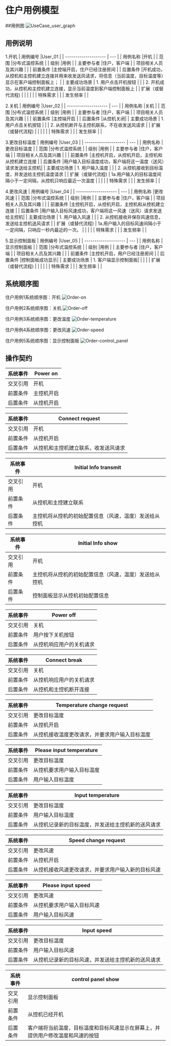 # 住户用例模型

##用例图
![UseCase_user_graph](UseCase_user_graph.png)
## 用例说明
1.开机
| 用例编号             |User_01   |
| -------------------- | --- |
| 用例名称             |开机    |
| 范围                 |分布式温控系统    |
| 级别                 |用例   |
| 主要参与者           |住户，客户端     |
| 项目相关人员及其兴趣 |     |
| 前置条件             |主控端开启，住户已经注册房间     |
| 后置条件             |开机成功，从控机和主控机建立连接并用来收发送风请求，将信息（当前温度，目标温度等）显示在客户端控制面板上； |
| 主要成功场景         | 1. 用户点击开机按钮 |
|                      | 2. 开机成功，从控机和主控机建立连接，显示当前温度到客户端控制面板上 |
| 扩展（或替代流程)    |     |
|                      |     |
| 特殊需求             |     |
| 发生频率             |     |


2.关机
| 用例编号             |User_02   |
| -------------------- | --- |
| 用例名称             |关机    |
| 范围                 |分布式温控系统    |
| 级别                 |用例   |
| 主要参与者           |住户，客户端     |
| 项目相关人员及其兴趣 |     |
| 前置条件             |主控端开启    |
| 后置条件             |从控机关闭|
| 主要成功场景         | 1. 用户点击关机按钮 |
|                      | 2. 从控机断开与主控机联系，不在收发送风请求 |
| 扩展（或替代流程)    |     |
|                      |     |
| 特殊需求             |     |
| 发生频率             |     |


3.更改目标温度
| 用例编号             |User_03   |
| -------------------- | --- |
| 用例名称             |更改目标温度    |
| 范围                 |分布式温控系统    |
| 级别                 |用例   |
| 主要参与者           |住户，客户端     |
| 项目相关人员及其兴趣 |     |
| 前置条件             |主控机开启，从控机开启，主控机和从控机建立连接   |
| 后置条件             |用户输入目标温度成功，客户端将这一温度（送风）请求发送给主控机|
| 主要成功场景         | 1. 用户输入温度 |
|                      | 2. 从控机接收到目标温度，并发送给主控机温度请求 |
| 扩展（或替代流程)    | 1a.用户输入的目标温度间隔小于一定间隔，从控机只响应最近一次温度   |
|                      |     |
| 特殊需求             |     |
| 发生频率             |     |


4.更改风速
| 用例编号             |User_04   |
| -------------------- | --- |
| 用例名称             |更改风速   |
| 范围                 |分布式温控系统    |
| 级别                 |用例   |
| 主要参与者           |住户，客户端     |
| 项目相关人员及其兴趣 |     |
| 前置条件             |主控机开启，从控机开启，主控机和从控机建立连接   |
| 后置条件             |用户输入目标风速成功，客户端将这一风速（送风）请求发送给主控机|
| 主要成功场景         | 1. 用户输入风速 |
|                      | 2. 从控机接收并保存风速信息，发送给主控机送风请求 |
| 扩展（或替代流程)    | 1a.用户输入的目标风速间隔小于一定间隔，只响应一秒内最近的一次。   |
|                      |     |
| 特殊需求             |     |
| 发生频率             |     |



5.显示控制面板
| 用例编号             |User_05   |
| -------------------- | --- |
| 用例名称             |显示控制面板   |
| 范围                 |分布式温控系统    |
| 级别                 |用例   |
| 主要参与者           |住户，客户端     |
| 项目相关人员及其兴趣 |     |
| 前置条件             |主控机开启，用户已经注册房间   |
| 后置条件             |控制面板成功显示|
| 主要成功场景         | 1. 客户端显示控制面板|
|                      |                |
| 扩展（或替代流程)    |                          |
|                      |     |
| 特殊需求             |     |
| 发生频率             |     |


## 系统顺序图
住户用例1系统顺序图：开机
![Order-on](Order-on.png)

住户用例2系统顺序图：关机
![Order-off](Order-off.png)

住户用例3系统顺序图：更改温度
![Order-temperature](Order-temperature.png)

住户用例4系统顺序图：更改风速
![Order-speed](Order-speed.png)

住户用例5系统顺序图：显示控制面板
![Order-control_panel](Order-control_panel.png)


## 操作契约

| 系统事件 | Power on    |
| -------- | --- |
| 交叉引用 | 开机  |
| 前置条件 | 主控机开启    |
| 后置条件 | 从控机开启    |



| 系统事件 | Connect request    |
| -------- | --- |
| 交叉引用 | 开机  |
| 前置条件 | 从控机开启    |
| 后置条件 | 从控机和主控机建立联系，收发送风请求    |


| 系统事件 | Initial Info transmit    |
| -------- | --- |
| 交叉引用 | 开机  |
| 前置条件 | 从控机和主控建立联系    |
| 后置条件 | 主控机将从控机的初始配置信息（风速，温度）发送给从控机    |


| 系统事件 | Initial Info show    |
| -------- | --- |
| 交叉引用 | 开机  |
| 前置条件 | 主控机将从控机的初始配置信息（风速，温度）发送给从控机    |
| 后置条件 | 控制面板显示从控机初始配置信息    |




| 系统事件 | Power off    |
| -------- | --- |
| 交叉引用 | 关机  |
| 前置条件 | 用户按下关机按钮    |
| 后置条件 | 从控机响应用户的关机请求    |




| 系统事件 |Connect break  |
| -------- | --- |
| 交叉引用 | 关机  |
| 前置条件 | 从控机响应用户的关机请求    |
| 后置条件 | 从控机和主控机断开连接    |




| 系统事件 |Temperature change request  |
| -------- | --- |
| 交叉引用 | 更改目标温度  |
| 前置条件 | 从控机开启    |
| 后置条件 | 从控机接收温度更改请求，并要求用户输入目标温度    |






| 系统事件 |Please input temperature  |
| -------- | --- |
| 交叉引用 | 更改目标温度  |
| 前置条件 | 从控机要求用户输入目标温度    |
| 后置条件 | 用户输入目标温度    |





| 系统事件 |Input temperature  |
| -------- | --- |
| 交叉引用 | 更改目标温度  |
| 前置条件 | 用户输入目标温度    |
| 后置条件 | 从控机记录新的目标温度，并发送给主控机新的送风请求    |





| 系统事件 |Speed change request  |
| -------- | --- |
| 交叉引用 | 更改风速  |
| 前置条件 | 从控机开启    |
| 后置条件 | 从控机接收风速更改请求，并要求用户输入新的目标风速    |





| 系统事件 |Please input speed  |
| -------- | --- |
| 交叉引用 | 更改风速  |
| 前置条件 | 从控机要求用户输入目标风速    |
| 后置条件 | 用户输入目标风速    |




| 系统事件 |Input speed  |
| -------- | --- |
| 交叉引用 | 更改目标温度  |
| 前置条件 | 用户输入目标风速    |
| 后置条件 | 从控机记录新的目标风速，并发送给主控机新的送风请求    |




| 系统事件 |control panel show |
| -------- | --- |
| 交叉引用 | 显示控制面板  |
| 前置条件 | 从控机已经开机    |
| 后置条件 | 客户端将当前温度，目标温度和目标风速显示在屏幕上，并提供用户修改温度和风速的按钮    |




